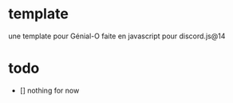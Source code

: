 # template
une template pour Génial-O faite en javascript pour discord.js@14

# todo
- [] nothing for now
